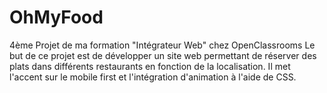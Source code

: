 # OhMyFood
 4ème Projet de ma formation "Intégrateur Web" chez OpenClassrooms
Le but de ce projet est de développer un site web permettant de réserver des plats dans différents restaurants en fonction de la localisation. Il met l'accent sur le mobile first et l'intégration d'animation à l'aide de CSS.
